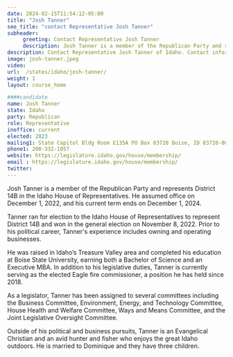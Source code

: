 ```yaml
---
date: 2024-02-15T11:54:12-05:00
title: "Josh Tanner"
seo_title: "contact Representative Josh Tanner"
subheader:
     greeting: Contact Representative Josh Tanner
     description: Josh Tanner is a member of the Republican Party and represents District 14B in the Idaho House of Representatives. He assumed office on December 1, 2022, and his current term ends on December 1, 2024.
description: Contact Representative Josh Tanner of Idaho. Contact information for Josh Tanner includes email address, phone number, and mailing address.
image: josh-tanner.jpeg
video:
url:  /states/idaho/josh-tanner/
weight: 1
layout: course_home

####candidate
name: Josh Tanner
state: Idaho
party: Republican
role: Representative
inoffice: current
elected: 2023
mailing1: State Capitol Bldg Room E135A PO Box 83720 Boise, ID 83720-0038
phone1: 208-332-1057
website: https://legislature.idaho.gov/house/membership/
email : https://legislature.idaho.gov/house/membership/
twitter:
---
```


Josh Tanner is a member of the Republican Party and represents District 14B in the Idaho House of Representatives. He assumed office on December 1, 2022, and his current term ends on December 1, 2024.

Tanner ran for election to the Idaho House of Representatives to represent District 14B and won in the general election on November 8, 2022. Prior to his political career, Tanner's experience includes owning and operating businesses.

He was raised in Idaho’s Treasure Valley area and completed his education at Boise State University, earning both a Bachelor of Science and an Executive MBA. In addition to his legislative duties, Tanner is currently serving as the elected Eagle fire commissioner, a position he has held since 2018.

As a legislator, Tanner has been assigned to several committees including the Business Committee, Environment, Energy, and Technology Committee, House Health and Welfare Committee, Ways and Means Committee, and the Joint Legislative Oversight Committee.

Outside of his political and business pursuits, Tanner is an Evangelical Christian and an avid hunter and fisher who enjoys the great Idaho outdoors. He is married to Dominique and they have three children.
